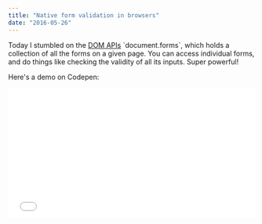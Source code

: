 ```yaml
---
title: "Native form validation in browsers"
date: "2016-05-26"
---
```


Today I stumbled on the [DOM APIs](https://developer.mozilla.org/en-US/docs/Web/API/Document/forms) \`document.forms\`, which holds a collection of all the forms on a given page. You can access individual forms, and do things like checking the validity of all its inputs. Super powerful!

Here's a demo on Codepen:

<iframe height="265" scrolling="no" src="//codepen.io/ianmcnally/embed/NrKoya/?height=265&amp;theme-id=0&amp;default-tab=js,result&amp;embed-version=2" frameborder="no" allowtransparency="true" allowfullscreen="true" style="width: 100%;">See the Pen <a href='http://codepen.io/ianmcnally/pen/NrKoya/'>Native form validation</a> by Ian McNally (<a href='http://codepen.io/ianmcnally'>@ianmcnally</a>) on <a href='http://codepen.io'>CodePen</a>. </iframe>

